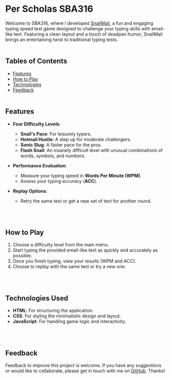 # Per Scholas SBA316

Welcome to SBA316, where I developed [SnailMail](https://perscholas-sba316.netlify.app/), a fun and engaging typing speed test game designed to challenge your typing skills with email-like text. Featuring a clean layout and a touch of deadpan humor, SnailMail brings an entertaining twist to traditional typing tests.
<br><br>

## Tables of Contents

- [Features](#features)
- [How to Play](#howtoplay)
- [Technologies](#technologies)
- [Feedback](#feedback)
  <br><br>

## Features

- **Four Difficulty Levels**:

  - **Snail's Pace**: For leisurely typers.
  - **Hotmail Hustle**: A step up for moderate challengers.
  - **Sonic Slug**: A faster pace for the pros.
  - **Flash Snail**: An insanely difficult level with unusual combinations of words, symbols, and numbers.

- **Performance Evaluation**:

  - Measure your typing speed in **Words Per Minute (WPM)**.
  - Assess your typing accuracy (**ACC**).

- **Replay Options**:
  - Retry the same text or get a new set of text for another round.

<br><br>

## How to Play

1. Choose a difficulty level from the main menu.
2. Start typing the provided email-like text as quickly and accurately as possible.
3. Once you finish typing, view your results (WPM and ACC).
4. Choose to replay with the same text or try a new one.

<br><br>

## Technologies Used

- **HTML**: For structuring the application.
- **CSS**: For styling the minimalistic design and layout.
- **JavaScript**: For handling game logic and interactivity.

<br><br>

## Feedback

Feedback to improve this project is welcome. If you have any suggestions or would like to collaborate, please get in touch with me on [GitHub](https://github.com/SutheeDev). Thanks!
